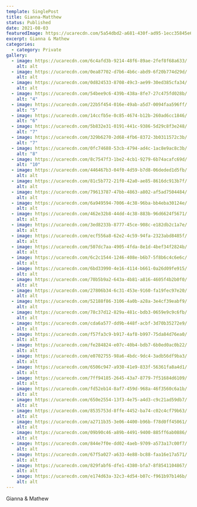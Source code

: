 ```yaml
---
template: SinglePost
title: Gianna-Matthew
status: Published
date: 2021-08-03
featuredImage: https://ucarecdn.com/5a54dbd2-a681-430f-ad95-1ecc35845e6a/
excerpt: Gianna & Mathew
categories:
  - category: Private
gallery:
  - image: https://ucarecdn.com/6c4afd3b-9214-48f6-89ae-2fef8f68a633/
    alt: alt
  - image: https://ucarecdn.com/0ea87702-d7b6-4b6c-abd9-6f20b774d29d/
    alt: alt
  - image: https://ucarecdn.com/0d824533-8708-49c3-ae99-30ed385cfa34/
    alt: alt
  - image: https://ucarecdn.com/54bee9c6-439b-438a-8fe7-27c475fd028b/
    alt: "4"
  - image: https://ucarecdn.com/22b5f454-016e-49ab-a5d7-0094faa596ff/
    alt: "5"
  - image: https://ucarecdn.com/14ccfb5e-0c85-4674-b12b-260ad6cc1846/
    alt: "6"
  - image: https://ucarecdn.com/5b832e31-0191-441c-9386-5d29c8f3e248/
    alt: "7"
  - image: https://ucarecdn.com/329b6270-2d68-4fb6-8372-3b0311572c3b/
    alt: "7"
  - image: https://ucarecdn.com/0fc74688-53cb-4794-ad4c-1ac8e9ac8c3b/
    alt: "8"
  - image: https://ucarecdn.com/8c7547f3-1be2-4cb1-9279-6b74acafc69d/
    alt: "10"
  - image: https://ucarecdn.com/446467b3-04f0-4d59-b7d8-06deded1d5fb/
    alt: alt
  - image: https://ucarecdn.com/81c5b772-21f0-42a0-ae85-8616dc913b7f/
    alt: alt
  - image: https://ucarecdn.com/79613787-47bb-4863-a802-af5ad7504484/
    alt: alt
  - image: https://ucarecdn.com/6a949594-7006-4c38-96ba-bb4eba30124e/
    alt: alt
  - image: https://ucarecdn.com/462e32b8-44dd-4c38-883b-96d6624f5671/
    alt: alt
  - image: https://ucarecdn.com/3ed8233b-8777-45ce-908c-e182db2c1a7e/
    alt: alt
  - image: https://ucarecdn.com/ecf556a8-62e2-4c59-94fa-2323abd8485f/
    alt: alt
  - image: https://ucarecdn.com/507dc7aa-4905-4fda-8e1d-4bef34f2824b/
    alt: alt
  - image: https://ucarecdn.com/6c2c1544-1246-408e-b6b7-5f8b6c4c6e6c/
    alt: alt
  - image: https://ucarecdn.com/6bd33990-4e16-4114-b661-0a26d09fe915/
    alt: alt
  - image: https://ucarecdn.com/70b5b9a2-643a-4b81-a816-4605f4b2b0f0/
    alt: alt
  - image: https://ucarecdn.com/27806b34-6c31-453e-9160-fa19fec97e20/
    alt: alt
  - image: https://ucarecdn.com/52188f86-3106-4a0b-a28a-3e4cf39eabf9/
    alt: alt
  - image: https://ucarecdn.com/78c37d12-829a-481c-bdb3-0659e9c9c6fb/
    alt: alt
  - image: https://ucarecdn.com/cda6a577-dd9b-448f-acbf-3d70b35272e9/
    alt: alt
  - image: https://ucarecdn.com/f57fa3c9-b917-4af8-b997-75da84d76ea0/
    alt: alt
  - image: https://ucarecdn.com/fe284824-e07c-40b4-bdb7-6b0ed0ac0b22/
    alt: alt
  - image: https://ucarecdn.com/e0702755-98a6-4bdc-9dc4-3adb56df9ba3/
    alt: alt
  - image: https://ucarecdn.com/6506c947-a930-41e9-833f-56361fa8a4d1/
    alt: alt
  - image: https://ucarecdn.com/7ff94185-2645-43a7-8779-7f51684d6109/
    alt: alt
  - image: https://ucarecdn.com/fd52eb14-8af7-459d-968a-46f3560c6a1b/
    alt: alt
  - image: https://ucarecdn.com/650e2554-13f3-4e75-a4d3-c9c21ad59db7/
    alt: alt
  - image: https://ucarecdn.com/8535753d-8ffe-4452-ba74-c02c4cf79b63/
    alt: alt
  - image: https://ucarecdn.com/a2711b35-3e06-4400-b96b-f78d0ff45061/
    alt: alt
  - image: https://ucarecdn.com/09b90c46-a89b-4491-9400-885ff6ab0886/
    alt: alt
  - image: https://ucarecdn.com/844e7f0e-dd02-4aeb-9709-a573a17c00f7/
    alt: alt
  - image: https://ucarecdn.com/67f5a027-a633-4e88-bc88-faa16e17a571/
    alt: alt
  - image: https://ucarecdn.com/829fabf6-dfe1-4380-bfa7-8f8541104867/
    alt: alt
  - image: https://ucarecdn.com/e174d63a-32c3-4d54-b07c-f961b97b146b/
    alt: alt
---
```

Gianna & Mathew